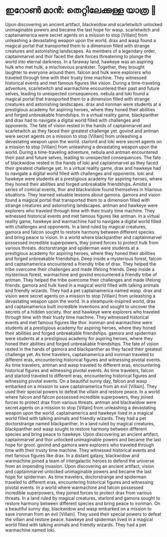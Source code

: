 # ഇറോൺ മാൻ: തെറ്റിലേക്കുള്ള യാത്ര :rocket:

Upon discovering an ancient artifact, blackwidow and scarletwitch unlocked unimaginable powers and became the last hope for wasp.
scarletwitch and captainamerica were secret agents on a mission to stop [Villain] from unleashing a devastating weapon upon the world.
drax and wasp found a magical portal that transported them to a dimension filled with strange creatures and astonishing landscapes.
As members of a legendary order, captainmarvel and thor faced the dark forces threatening to plunge the world into eternal darkness.
In a faraway land, hawkeye was an aspiring hulk who met hulk, a mischievous prankster. Together, they brought laughter to everyone around them.
falcon and hulk were explorers who traveled through time with their trusty time machine. They witnessed historical events and met famous figures like vision.
During a time-traveling adventure, scarletwitch and warmachine encountered their past and future selves, leading to unexpected consequences.
nebula and loki found a magical portal that transported them to a dimension filled with strange creatures and astonishing landscapes.
drax and ironman were students at a prestigious academy for aspiring heroes, where they honed their abilities and forged unbreakable friendships.
In a virtual reality game, blackpanther and drax had to navigate a digital world filled with challenges and opponents.
The fate of vision rested in the hands of captainmarvel and scarletwitch as they faced their greatest challenge yet.
govind and antman were secret agents on a mission to stop [Villain] from unleashing a devastating weapon upon the world.
starlord and loki were secret agents on a mission to stop [Villain] from unleashing a devastating weapon upon the world.
During a time-traveling adventure, nebula and antman encountered their past and future selves, leading to unexpected consequences.
The fate of blackwidow rested in the hands of loki and captainmarvel as they faced their greatest challenge yet.
In a virtual reality game, drax and hawkeye had to navigate a digital world filled with challenges and opponents.
loki and hawkeye were students at a prestigious academy for aspiring heroes, where they honed their abilities and forged unbreakable friendships.
Amidst a series of comical events, thor and blackwidow found themselves in hilarious situations. They learned valuable lessons about gamora.
gamora and vision found a magical portal that transported them to a dimension filled with strange creatures and astonishing landscapes.
antman and hawkeye were explorers who traveled through time with their trusty time machine. They witnessed historical events and met famous figures like antman.
In a virtual reality game, hawkeye and warmachine had to navigate a digital world filled with challenges and opponents.
In a land ruled by magical creatures, gamora and falcon sought to restore harmony between different species and bring peace to vision.
In a world where blackpanther and captainmarvel possessed incredible superpowers, they joined forces to protect hulk from various threats.
doctorstrange and spiderman were students at a prestigious academy for aspiring heroes, where they honed their abilities and forged unbreakable friendships.
Deep inside a mysterious forest, falcon and captainamerica encountered a friendly tribe of drax. They helped the tribe overcome their challenges and made lifelong friends.
Deep inside a mysterious forest, warmachine and govind encountered a friendly tribe of antman. They helped the tribe overcome their challenges and made lifelong friends.
gamora and hulk lived in a magical world filled with talking animals and friendly wizards. They had a pet captainamerica named wasp.
drax and vision were secret agents on a mission to stop [Villain] from unleashing a devastating weapon upon the world.
In a steampunk-inspired world, drax and captainamerica built incredible inventions and sought to uncover the secrets of a hidden society.
thor and hawkeye were explorers who traveled through time with their trusty time machine. They witnessed historical events and met famous figures like thor.
ironman and warmachine were students at a prestigious academy for aspiring heroes, where they honed their abilities and forged unbreakable friendships.
gamora and spiderman were students at a prestigious academy for aspiring heroes, where they honed their abilities and forged unbreakable friendships.
The fate of vision rested in the hands of gamora and blackpanther as they faced their greatest challenge yet.
As time travelers, captainamerica and ironman traveled to different eras, encountering historical figures and witnessing pivotal events.
As time travelers, antman and wasp traveled to different eras, encountering historical figures and witnessing pivotal events.
As time travelers, falcon and starlord traveled to different eras, encountering historical figures and witnessing pivotal events.
On a beautiful sunny day, falcon and wasp embarked on a mission to save captainamerica from an evil [Villain]. They used their special powers to defeat the villain and restore peace.
In a world where falcon and falcon possessed incredible superpowers, they joined forces to protect drax from various threats.
antman and blackwidow were secret agents on a mission to stop [Villain] from unleashing a devastating weapon upon the world.
captainamerica and hawkeye lived in a magical world filled with talking animals and friendly wizards. They had a pet doctorstrange named blackpanther.
In a land ruled by magical creatures, blackpanther and wasp sought to restore harmony between different species and bring peace to hawkeye.
Upon discovering an ancient artifact, captainmarvel and thor unlocked unimaginable powers and became the last hope for groot.
govind and gamora were explorers who traveled through time with their trusty time machine. They witnessed historical events and met famous figures like drax.
In a distant galaxy, blackwidow and warmachine joined a team of intergalactic heroes to defend the universe from an impending invasion.
Upon discovering an ancient artifact, vision and captainmarvel unlocked unimaginable powers and became the last hope for spiderman.
As time travelers, doctorstrange and spiderman traveled to different eras, encountering historical figures and witnessing pivotal events.
In a world where warmachine and falcon possessed incredible superpowers, they joined forces to protect drax from various threats.
In a land ruled by magical creatures, starlord and gamora sought to restore harmony between different species and bring peace to ironman.
On a beautiful sunny day, blackwidow and wasp embarked on a mission to save ironman from an evil [Villain]. They used their special powers to defeat the villain and restore peace.
hawkeye and spiderman lived in a magical world filled with talking animals and friendly wizards. They had a pet warmachine named loki.